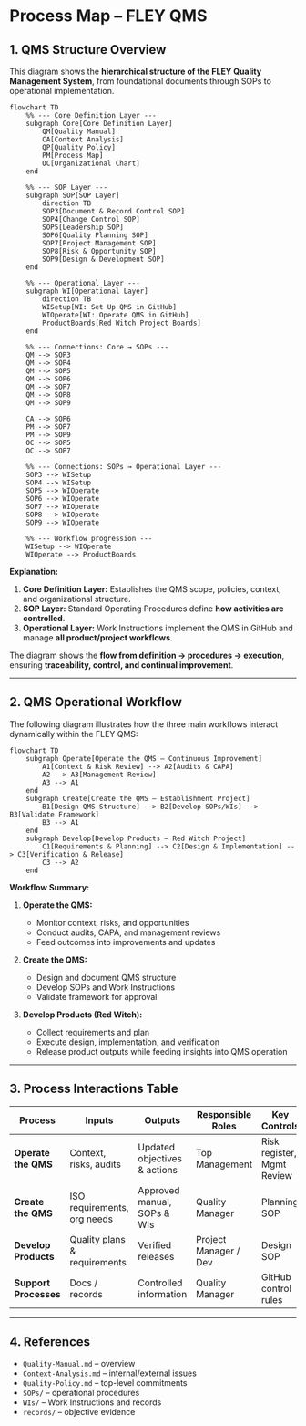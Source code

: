 # **Process Map – FLEY QMS**

## **1. QMS Structure Overview**

This diagram shows the **hierarchical structure of the FLEY Quality Management System**, from foundational documents through SOPs to operational implementation.

```mermaid
flowchart TD
    %% --- Core Definition Layer ---
    subgraph Core[Core Definition Layer]
        QM[Quality Manual]
        CA[Context Analysis]
        QP[Quality Policy]
        PM[Process Map]
        OC[Organizational Chart]
    end

    %% --- SOP Layer ---
    subgraph SOP[SOP Layer]
        direction TB
        SOP3[Document & Record Control SOP]
        SOP4[Change Control SOP]
        SOP5[Leadership SOP]
        SOP6[Quality Planning SOP]
        SOP7[Project Management SOP]
        SOP8[Risk & Opportunity SOP]
        SOP9[Design & Development SOP]
    end

    %% --- Operational Layer ---
    subgraph WI[Operational Layer]
        direction TB
        WISetup[WI: Set Up QMS in GitHub]
        WIOperate[WI: Operate QMS in GitHub]
        ProductBoards[Red Witch Project Boards]
    end

    %% --- Connections: Core → SOPs ---
    QM --> SOP3
    QM --> SOP4
    QM --> SOP5
    QM --> SOP6
    QM --> SOP7
    QM --> SOP8
    QM --> SOP9

    CA --> SOP6
    PM --> SOP7
    PM --> SOP9
    OC --> SOP5
    OC --> SOP7

    %% --- Connections: SOPs → Operational Layer ---
    SOP3 --> WISetup
    SOP4 --> WISetup
    SOP5 --> WIOperate
    SOP6 --> WIOperate
    SOP7 --> WIOperate
    SOP8 --> WIOperate
    SOP9 --> WIOperate

    %% --- Workflow progression ---
    WISetup --> WIOperate
    WIOperate --> ProductBoards
```

**Explanation:**

1. **Core Definition Layer:** Establishes the QMS scope, policies, context, and organizational structure.
2. **SOP Layer:** Standard Operating Procedures define **how activities are controlled**.
3. **Operational Layer:** Work Instructions implement the QMS in GitHub and manage **all product/project workflows**.

The diagram shows the **flow from definition → procedures → execution**, ensuring **traceability, control, and continual improvement**.

---

## **2. QMS Operational Workflow**

The following diagram illustrates how the three main workflows interact dynamically within the FLEY QMS:

```mermaid
flowchart TD
    subgraph Operate[Operate the QMS – Continuous Improvement]
        A1[Context & Risk Review] --> A2[Audits & CAPA]
        A2 --> A3[Management Review]
        A3 --> A1
    end
    subgraph Create[Create the QMS – Establishment Project]
        B1[Design QMS Structure] --> B2[Develop SOPs/WIs] --> B3[Validate Framework]
        B3 --> A1
    end
    subgraph Develop[Develop Products – Red Witch Project]
        C1[Requirements & Planning] --> C2[Design & Implementation] --> C3[Verification & Release]
        C3 --> A2
    end
```

**Workflow Summary:**

1. **Operate the QMS:**

   * Monitor context, risks, and opportunities
   * Conduct audits, CAPA, and management reviews
   * Feed outcomes into improvements and updates

2. **Create the QMS:**

   * Design and document QMS structure
   * Develop SOPs and Work Instructions
   * Validate framework for approval

3. **Develop Products (Red Witch):**

   * Collect requirements and plan
   * Execute design, implementation, and verification
   * Release product outputs while feeding insights into QMS operation

---

## **3. Process Interactions Table**

| Process               | Inputs                       | Outputs                      | Responsible Roles     | Key Controls               | Intended Result       |
| --------------------- | ---------------------------- | ---------------------------- | --------------------- | -------------------------- | --------------------- |
| **Operate the QMS**   | Context, risks, audits       | Updated objectives & actions | Top Management        | Risk register, Mgmt Review | Continual improvement |
| **Create the QMS**    | ISO requirements, org needs  | Approved manual, SOPs & WIs  | Quality Manager       | Planning SOP               | Validated framework   |
| **Develop Products**  | Quality plans & requirements | Verified releases            | Project Manager / Dev | Design SOP                 | Compliant product     |
| **Support Processes** | Docs / records               | Controlled information       | Quality Manager       | GitHub control rules       | Traceable records     |

---

## **4. References**

* `Quality-Manual.md` – overview
* `Context-Analysis.md` – internal/external issues
* `Quality-Policy.md` – top-level commitments
* `SOPs/` – operational procedures
* `WIs/` – Work Instructions and records
* `records/` – objective evidence
